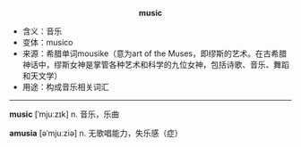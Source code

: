 
**<center>music</center>**

- <span class="definition">含义：音乐</span>
- <span class="definition">变体：musico</span>
- <span class="definition">来源：希腊单词mousike（意为art of the Muses，即缪斯的艺术。在古希腊神话中，缪斯女神是掌管各种艺术和科学的九位女神，包括诗歌、音乐、舞蹈和天文学）</span>
- <span class="definition">用途：构成音乐相关词汇</span>

---

<span class="vocabulary">**music**</span> [ˈmjuːzɪk] n. 音乐，乐曲

<span class="vocabulary">**amusia**</span> [əˈmjuːziə] n. 无歌唱能力，失乐感（症）
